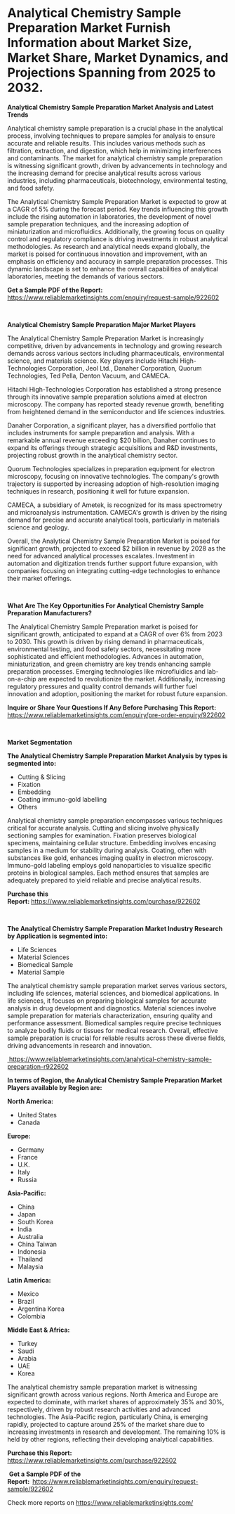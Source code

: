 <p><h1>Analytical Chemistry Sample Preparation Market Furnish Information about Market Size, Market Share, Market Dynamics, and Projections Spanning from 2025 to 2032.</h1></p><p><strong>Analytical Chemistry Sample Preparation Market Analysis and Latest Trends</strong></p>
<p><p>Analytical chemistry sample preparation is a crucial phase in the analytical process, involving techniques to prepare samples for analysis to ensure accurate and reliable results. This includes various methods such as filtration, extraction, and digestion, which help in minimizing interferences and contaminants. The market for analytical chemistry sample preparation is witnessing significant growth, driven by advancements in technology and the increasing demand for precise analytical results across various industries, including pharmaceuticals, biotechnology, environmental testing, and food safety.</p><p>The Analytical Chemistry Sample Preparation Market is expected to grow at a CAGR of 5% during the forecast period. Key trends influencing this growth include the rising automation in laboratories, the development of novel sample preparation techniques, and the increasing adoption of miniaturization and microfluidics. Additionally, the growing focus on quality control and regulatory compliance is driving investments in robust analytical methodologies. As research and analytical needs expand globally, the market is poised for continuous innovation and improvement, with an emphasis on efficiency and accuracy in sample preparation processes. This dynamic landscape is set to enhance the overall capabilities of analytical laboratories, meeting the demands of various sectors.</p></p>
<p><strong>Get a Sample PDF of the Report:&nbsp;</strong> <a href="https://www.reliablemarketinsights.com/enquiry/request-sample/922602?utm_campaign=2002&utm_medium=2&utm_source=Github&utm_content=ia&utm_term=07032025&utm_id=analytical-chemistry-sample-preparation">https://www.reliablemarketinsights.com/enquiry/request-sample/922602</a></p>
<p>&nbsp;</p>
<p><strong>Analytical Chemistry Sample Preparation Major Market Players</strong></p>
<p><p>The Analytical Chemistry Sample Preparation Market is increasingly competitive, driven by advancements in technology and growing research demands across various sectors including pharmaceuticals, environmental science, and materials science. Key players include Hitachi High-Technologies Corporation, Jeol Ltd., Danaher Corporation, Quorum Technologies, Ted Pella, Denton Vacuum, and CAMECA.</p><p>Hitachi High-Technologies Corporation has established a strong presence through its innovative sample preparation solutions aimed at electron microscopy. The company has reported steady revenue growth, benefiting from heightened demand in the semiconductor and life sciences industries. </p><p>Danaher Corporation, a significant player, has a diversified portfolio that includes instruments for sample preparation and analysis. With a remarkable annual revenue exceeding $20 billion, Danaher continues to expand its offerings through strategic acquisitions and R&D investments, projecting robust growth in the analytical chemistry sector.</p><p>Quorum Technologies specializes in preparation equipment for electron microscopy, focusing on innovative technologies. The company's growth trajectory is supported by increasing adoption of high-resolution imaging techniques in research, positioning it well for future expansion.</p><p>CAMECA, a subsidiary of Ametek, is recognized for its mass spectrometry and microanalysis instrumentation. CAMECA's growth is driven by the rising demand for precise and accurate analytical tools, particularly in materials science and geology.</p><p>Overall, the Analytical Chemistry Sample Preparation Market is poised for significant growth, projected to exceed $2 billion in revenue by 2028 as the need for advanced analytical processes escalates. Investment in automation and digitization trends further support future expansion, with companies focusing on integrating cutting-edge technologies to enhance their market offerings.</p></p>
<p>&nbsp;</p>
<p><strong>What Are The Key Opportunities For Analytical Chemistry Sample Preparation Manufacturers?</strong></p>
<p><p>The Analytical Chemistry Sample Preparation market is poised for significant growth, anticipated to expand at a CAGR of over 6% from 2023 to 2030. This growth is driven by rising demand in pharmaceuticals, environmental testing, and food safety sectors, necessitating more sophisticated and efficient methodologies. Advances in automation, miniaturization, and green chemistry are key trends enhancing sample preparation processes. Emerging technologies like microfluidics and lab-on-a-chip are expected to revolutionize the market. Additionally, increasing regulatory pressures and quality control demands will further fuel innovation and adoption, positioning the market for robust future expansion.</p></p>
<p><strong>Inquire or Share Your Questions If Any Before Purchasing This Report:</strong> <a href="https://www.reliablemarketinsights.com/enquiry/pre-order-enquiry/922602?utm_campaign=2002&utm_medium=2&utm_source=Github&utm_content=ia&utm_term=07032025&utm_id=analytical-chemistry-sample-preparation">https://www.reliablemarketinsights.com/enquiry/pre-order-enquiry/922602</a></p>
<p>&nbsp;</p>
<p><strong>Market Segmentation</strong></p>
<p><strong>The Analytical Chemistry Sample Preparation Market Analysis by types is segmented into:</strong></p>
<p><ul><li>Cutting & Slicing</li><li>Fixation</li><li>Embedding</li><li>Coating immuno-gold labelling</li><li>Others</li></ul></p>
<p><p>Analytical chemistry sample preparation encompasses various techniques critical for accurate analysis. Cutting and slicing involve physically sectioning samples for examination. Fixation preserves biological specimens, maintaining cellular structure. Embedding involves encasing samples in a medium for stability during analysis. Coating, often with substances like gold, enhances imaging quality in electron microscopy. Immuno-gold labeling employs gold nanoparticles to visualize specific proteins in biological samples. Each method ensures that samples are adequately prepared to yield reliable and precise analytical results.</p></p>
<p><strong>Purchase this Report:&nbsp;</strong><a href="https://www.reliablemarketinsights.com/purchase/922602?utm_campaign=2002&utm_medium=2&utm_source=Github&utm_content=ia&utm_term=07032025&utm_id=analytical-chemistry-sample-preparation">https://www.reliablemarketinsights.com/purchase/922602</a></p>
<p>&nbsp;</p>
<p><strong>The Analytical Chemistry Sample Preparation Market Industry Research by Application is segmented into:</strong></p>
<p><ul><li>Life Sciences</li><li>Material Sciences</li><li>Biomedical Sample</li><li>Material Sample</li></ul></p>
<p><p>The analytical chemistry sample preparation market serves various sectors, including life sciences, material sciences, and biomedical applications. In life sciences, it focuses on preparing biological samples for accurate analysis in drug development and diagnostics. Material sciences involve sample preparation for materials characterization, ensuring quality and performance assessment. Biomedical samples require precise techniques to analyze bodily fluids or tissues for medical research. Overall, effective sample preparation is crucial for reliable results across these diverse fields, driving advancements in research and innovation.</p></p>
<p><a href="https://www.reliablemarketinsights.com/analytical-chemistry-sample-preparation-r922602?utm_campaign=2002&utm_medium=2&utm_source=Github&utm_content=ia&utm_term=07032025&utm_id=analytical-chemistry-sample-preparation">&nbsp;https://www.reliablemarketinsights.com/analytical-chemistry-sample-preparation-r922602</a></p>
<p><strong>In terms of Region, the Analytical Chemistry Sample Preparation Market Players available by Region are:</strong></p>
<p>
    <p> <strong> North America: </strong>
        <ul>
            <li>United States</li>
            <li>Canada</li>
        </ul>
        </p> 
    <p> <strong> Europe: </strong>
        <ul>
            <li>Germany</li>
            <li>France</li>
            <li>U.K.</li>
            <li>Italy</li>
            <li>Russia</li>
        </ul>
        </p> 
    <p> <strong> Asia-Pacific: </strong>
        <ul>
            <li>China</li>
            <li>Japan</li>
            <li>South Korea</li>
            <li>India</li>
            <li>Australia</li>
            <li>China Taiwan</li>
            <li>Indonesia</li>
            <li>Thailand</li>
            <li>Malaysia</li>
        </ul>
        </p> 
    <p> <strong> Latin America: </strong>
        <ul>
            <li>Mexico</li>
            <li>Brazil</li>
            <li>Argentina Korea</li>
            <li>Colombia</li>
        </ul>
        </p> 
    <p> <strong> Middle East & Africa: </strong>
        <ul>
            <li>Turkey</li>
            <li>Saudi</li>
            <li>Arabia</li>
            <li>UAE</li>
            <li>Korea</li>
        </ul>
    </p>
    </p>
<p><p>The analytical chemistry sample preparation market is witnessing significant growth across various regions. North America and Europe are expected to dominate, with market shares of approximately 35% and 30%, respectively, driven by robust research activities and advanced technologies. The Asia-Pacific region, particularly China, is emerging rapidly, projected to capture around 25% of the market share due to increasing investments in research and development. The remaining 10% is held by other regions, reflecting their developing analytical capabilities.</p></p>
<p><strong>Purchase this Report: </strong><a href="https://www.reliablemarketinsights.com/purchase/922602?utm_campaign=2002&utm_medium=2&utm_source=Github&utm_content=ia&utm_term=07032025&utm_id=analytical-chemistry-sample-preparation">https://www.reliablemarketinsights.com/purchase/922602</a></p>
<p>&nbsp;<strong>Get a Sample PDF of the Report:&nbsp;&nbsp;</strong><a href="https://www.reliablemarketinsights.com/enquiry/request-sample/922602?utm_campaign=2002&utm_medium=2&utm_source=Github&utm_content=ia&utm_term=07032025&utm_id=analytical-chemistry-sample-preparation">https://www.reliablemarketinsights.com/enquiry/request-sample/922602</a></p>
<p><strong></strong></p>
<p>Check more reports on <a href="https://www.reliablemarketinsights.com/?utm_campaign=2002&utm_medium=2&utm_source=Github&utm_content=ia&utm_term=07032025&utm_id=analytical-chemistry-sample-preparation">https://www.reliablemarketinsights.com/</a></p>